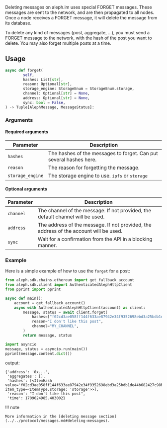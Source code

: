 Deleting messages on aleph.im uses special FORGET messages. These messages are
sent to the network, and are then propagated to all nodes. Once a node receives
a FORGET message, it will delete the message from its database.

To delete any kind of messages (post, aggregate, ...), you must send a FORGET message to the network, with the hash
of the post you want to delete. You may also forget multiple posts at a time.

## Usage

```python
async def forget(
        self,
        hashes: List[str],
        reason: Optional[str],
        storage_engine: StorageEnum = StorageEnum.storage,
        channel: Optional[str] = None,
        address: Optional[str] = None,
        sync: bool = False,
) -> Tuple[AlephMessage, MessageStatus]:
```

### Arguments

#### Required arguments

| Parameter        | Description                                                        |
|------------------|--------------------------------------------------------------------|
| `hashes`         | The hashes of the messages to forget. Can put several hashes here. |
| `reason`         | The reason for forgetting the message.                             |
| `storage_engine` | The storage engine to use. `ipfs` or `storage`                     |

#### Optional arguments

| Parameter | Description                                                                           |
|-----------|---------------------------------------------------------------------------------------|
| `channel` | The channel of the message. If not provided, the default channel will be used.        |
| `address` | The address of the message. If not provided, the address of the account will be used. |
| `sync`    | Wait for a confirmation from the API in a blocking manner.                            |

### Example

Here is a simple example of how to use the `forget` for a post:

```python
from aleph.sdk.chains.ethereum import get_fallback_account
from aleph.sdk.client import AuthenticatedAlephHttpClient
from pprint import pprint

async def main():
    account = get_fallback_account()
    async with AuthenticatedAlephHttpClient(account) as client:
        message, status = await client.forget(
            hashes=["f02cd3ae058ff144f633ae87942e34f9352698ebd3a25bdb1de44b682427c98b"],
            reason="I don't like this post",
            channel="MY_CHANNEL",
        )
        return message, status

import asyncio
message, status = asyncio.run(main())
pprint(message.content.dict())
```

output:

```
{'address': '0x...',
 'aggregates': [],
 'hashes': [<ItemHash value='f02cd3ae058ff144f633ae87942e34f9352698ebd3a25bdb1de44b682427c98b' item_type=<ItemType.storage: 'storage'>>],
 'reason': "I don't like this post",
 'time': 1709624985.403002}
```

!!! note

    More information in the [deleting message section](../../protocol/messages.md#deleting-messages).